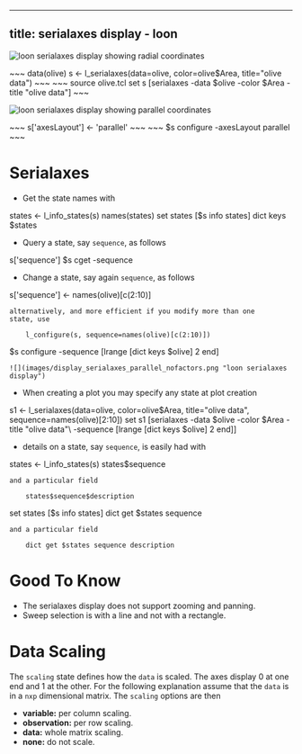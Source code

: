 
<script>
window.onload = function() {
    document.getElementById("learn_display_serialaxes").className += " selected";
    setLearnUrl("display_serialaxes");
}
</script>

---
title: serialaxes display - loon
---

![](images/display_serialaxes_star.png "loon serialaxes display showing radial coordinates")

<R>
~~~
data(olive)
s <- l_serialaxes(data=olive, color=olive$Area, title="olive data")
~~~
</R>

<Tcl>
~~~
source olive.tcl
set s [serialaxes -data $olive -color $Area -title "olive data"]
~~~
</Tcl>

![](images/display_serialaxes_parallel.png "loon serialaxes display showing parallel coordinates")

<R>
~~~
s['axesLayout'] <- 'parallel'
~~~
</R>

<Tcl>
~~~
$s configure -axesLayout parallel
~~~
</Tcl>



# Serialaxes

* Get the state names with

<R>
		states <- l_info_states(s)
		names(states)
</R>

<Tcl>
	    set states [$s info states]
		dict keys $states
</Tcl>

* Query a state, say `sequence`, as follows

<R>
	    s['sequence']
</R>

<Tcl>
	    $s cget -sequence
</Tcl>

* Change a state, say again `sequence`, as follows

<R>
	    s['sequence'] <- names(olive)[c(2:10)]

	alternatively, and more efficient if you modify more than one
    state, use
	
		l_configure(s, sequence=names(olive)[c(2:10)])
</R>

<Tcl>
	    $s configure -sequence [lrange [dict keys $olive] 2 end]
</Tcl>

	![](images/display_serialaxes_parallel_nofactors.png "loon serialaxes display")
	


* When creating a plot you may specify any state at plot creation

<R>
	    s1 <- l_serialaxes(data=olive, color=olive$Area, title="olive data",
			sequence=names(olive)[2:10])
</R>

<Tcl>
	    set s1 [serialaxes -data $olive -color $Area -title "olive data"\
			-sequence [lrange [dict keys $olive] 2 end]]
</Tcl>


* details on a state, say `sequence`, is easily had with

<R>
	    states <- l_info_states(s)
		states$sequence

	and a particular field
	
		states$sequence$description
		
</R>

<Tcl>
	    set states [$s info states]
		dict get $states sequence

	and a particular field

	    dict get $states sequence description
</Tcl>




# Good To Know

* The serialaxes display does not support zooming and panning.
* Sweep selection is with a line and not with a rectangle.

# Data Scaling

The `scaling` state defines how the `data` is scaled. The axes display
0 at one end and 1 at the other. For the following explanation assume
that the `data` is in a `nxp` dimensional matrix. The `scaling`
options are then

* **variable:**  per column scaling.
* **observation:** per row scaling.
* **data:** whole matrix scaling.
* **none:** do not scale.

